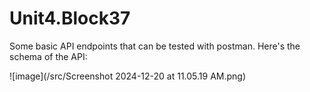 # Unit4.Block37

Some basic API endpoints that can be tested with postman. Here's the schema of the API:

![image](/src/Screenshot 2024-12-20 at 11.05.19 AM.png)